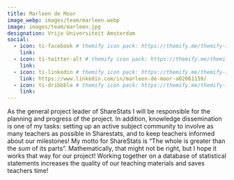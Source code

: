 ```yaml
---
title: Marleen de Moor
image_webp: images/team/marleen.webp
image: images/team/marleen.jpg
designation: Vrije Universiteit Amsterdam
social:
  - icon: ti-facebook # themify icon pack: https://themify.me/themify-icons
    link:
  - icon: ti-twitter-alt # themify icon pack: https://themify.me/themify-icons
    link:
  - icon: ti-linkedin # themify icon pack: https://themify.me/themify-icons
    link: https://www.linkedin.com/in/marleen-de-moor-a02061159/
  - icon: ti-dribbble # themify icon pack: https://themify.me/themify-icons
    link:
---  
```


As the general project leader of ShareStats I will be responsible for the planning and progress of the project. In addition, knowledge dissemination is one of my tasks: setting up an active subject community to involve as many teachers as possible in Sharestats, and to keep teachers informed about our milestones! My motto for ShareStats is “The whole is greater than the sum of its parts”. Mathematically, that might not be right, but I hope it works that way for our project! Working together on a database of statistical statements increases the quality of our teaching materials and saves teachers time!